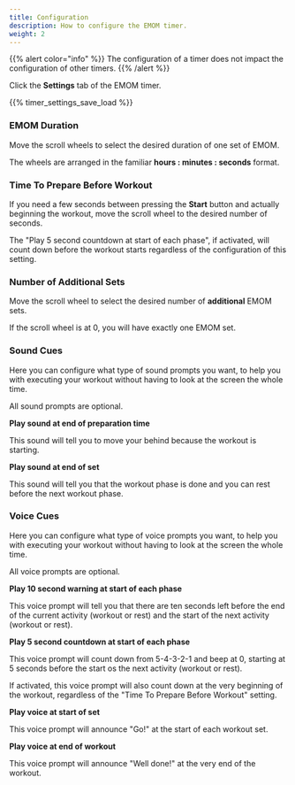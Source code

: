 ```yaml
---
title: Configuration
description: How to configure the EMOM timer.
weight: 2
---
```


{{% alert  color="info" %}}
The configuration of a timer does not impact the configuration of other
timers.
{{% /alert %}}

Click the **Settings** tab of the EMOM timer.

{{% timer_settings_save_load %}}

### **EMOM Duration**

Move the scroll wheels to select the desired duration of one set of EMOM.

The wheels are arranged in the familiar **hours : minutes : seconds** format.

### **Time To Prepare Before Workout**

If you need a few seconds between pressing the **Start** button and actually
beginning the workout, move the scroll wheel to the desired number of seconds.

The "Play 5 second countdown at start of each phase", if activated, will count
down before the workout starts regardless of the configuration of this setting.

### **Number of Additional Sets**

Move the scroll wheel to select the desired number of **additional** EMOM 
sets.

If the scroll wheel is at 0, you will have exactly one EMOM set.

### **Sound Cues**

Here you can configure what type of sound prompts you want, to help you with
executing your workout without having to look at the screen the whole time.

All sound prompts are optional.

**Play sound at end of preparation time**

This sound will tell you to move your behind because the workout is starting.

**Play sound at end of set**

This sound will tell you that the workout phase is done and you can rest before
the next workout phase.

### **Voice Cues**

Here you can configure what type of voice prompts you want, to help you with
executing your workout without having to look at the screen the whole time.

All voice prompts are optional.

**Play 10 second warning at start of each phase**

This voice prompt will tell you that there are ten seconds left before the end
of the current activity (workout or rest) and the start of the next activity
(workout or rest).

**Play 5 second countdown at start of each phase**

This voice prompt will count down from 5-4-3-2-1 and beep at 0, starting at 5
seconds before the start os the next activity (workout or rest).

If activated, this voice prompt will also count down at the very beginning of
the workout, regardless of the "Time To Prepare Before Workout" setting.

**Play voice at start of set**

This voice prompt will announce "Go!" at the start of each workout set.

**Play voice at end of workout**

This voice prompt will announce "Well done!" at the very end of the workout.
